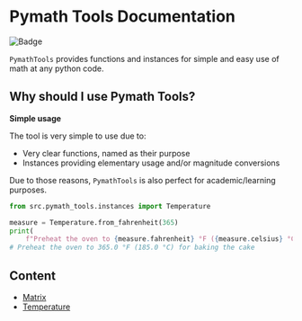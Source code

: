 # Pymath Tools Documentation

![Badge](https://github.com/Jtachan/PyMathTools/actions/workflows/unittests.yml/badge.svg)

`PymathTools` provides functions and instances for simple and easy use of math at any python code.

## Why should I use Pymath Tools?

**Simple usage**

The tool is very simple to use due to:
* Very clear functions, named as their purpose
* Instances providing elementary usage and/or magnitude conversions

Due to those reasons, `PymathTools` is also perfect for academic/learning purposes.

```python
from src.pymath_tools.instances import Temperature

measure = Temperature.from_fahrenheit(365)
print(
    f"Preheat the oven to {measure.fahrenheit} °F ({measure.celsius} °C) for baking the cake")
# Preheat the oven to 365.0 °F (185.0 °C) for baking the cake
```

## Content

* [Matrix](matrix.md)
* [Temperature](temperature.md)
